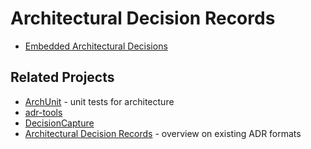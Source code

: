 # Architectural Decision Records

- [Embedded Architectural Decisions](https://github.com/adr/embedded-adl)

## Related Projects

- [ArchUnit](https://github.com/TNG/ArchUnit) - unit tests for architecture
- [adr-tools](https://github.com/npryce/adr-tools)
- [DecisionCapture](https://github.com/schubmat/DecisionCapture)
- [Architectural Decision Records](https://github.com/joelparkerhenderson/architecture_decision_record) - overview on existing ADR formats
